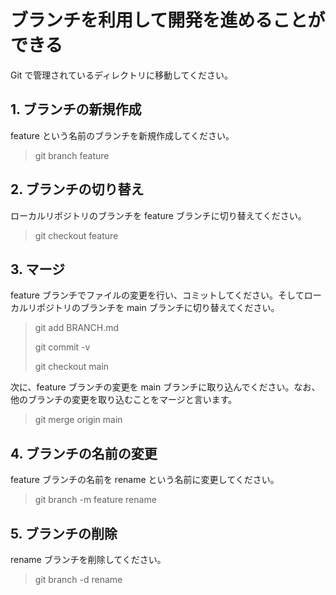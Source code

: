 # ブランチを利用して開発を進めることができる

Git で管理されているディレクトリに移動してください。

## 1. ブランチの新規作成

feature という名前のブランチを新規作成してください。

>
>git branch feature
>

## 2. ブランチの切り替え

ローカルリポジトリのブランチを feature ブランチに切り替えてください。

>
>git checkout feature
>

## 3. マージ

feature ブランチでファイルの変更を行い、コミットしてください。そしてローカルリポジトリのブランチを main ブランチに切り替えてください。

>
>git add BRANCH.md
>
>git commit -v
>
>git checkout main
>


次に、feature ブランチの変更を main ブランチに取り込んでください。なお、他のブランチの変更を取り込むことをマージと言います。

>
>git merge origin main
>

## 4. ブランチの名前の変更

feature ブランチの名前を rename という名前に変更してください。

>
>git branch -m feature rename
>

## 5. ブランチの削除

rename ブランチを削除してください。

>
>git branch -d rename
>
